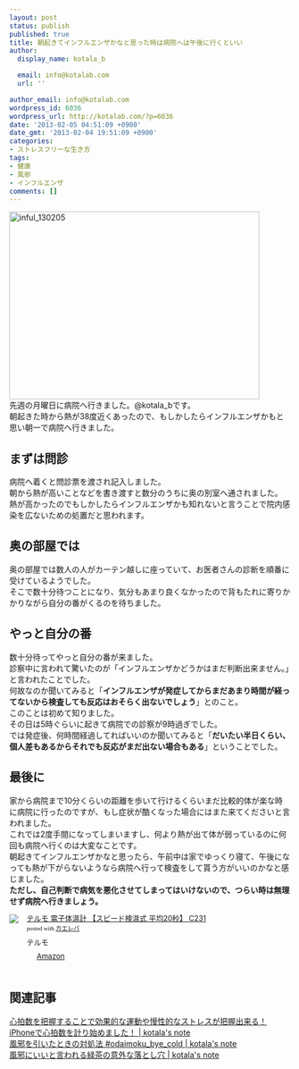 ```yaml
---
layout: post
status: publish
published: true
title: 朝起きてインフルエンザかなと思った時は病院へは午後に行くといい
author:
  display_name: kotala_b

  email: info@kotalab.com
  url: ''

author_email: info@kotalab.com
wordpress_id: 6036
wordpress_url: http://kotalab.com/?p=6036
date: '2013-02-05 04:51:09 +0900'
date_gmt: '2013-02-04 19:51:09 +0900'
categories:
- ストレスフリーな生き方
tags:
- 健康
- 風邪
- インフルエンザ
comments: []
---
```

<p><img src="http://kotalab.com/wp-content/uploads/inful_130205-448x336.jpg" alt="inful_130205" width="448" height="336" class="alignnone size-large wp-image-6040" /><br />
先週の月曜日に病院へ行きました。@kotala_bです。<br />
朝起きた時から熱が38度近くあったので、もしかしたらインフルエンザかもと思い朝一で病院へ行きました。<br />
<!--more--></p>
<h2>まずは問診</h2>
<p>病院へ着くと問診票を渡され記入しました。<br />
朝から熱が高いことなどを書き渡すと数分のうちに奥の別室へ通されました。<br />
熱が高かったのでもしかしたらインフルエンザかも知れないと言うことで院内感染を広ないための処置だと思われます。</p>
<h2>奥の部屋では</h2>
<p>奥の部屋では数人の人がカーテン越しに座っていて、お医者さんの診断を順番に受けているようでした。<br />
そこで数十分待つことになり、気分もあまり良くなかったので背もたれに寄りかかりながら自分の番がくるのを待ちました。</p>
<h2>やっと自分の番</h2>
<p>数十分待ってやっと自分の番が来ました。<br />
診察中に言われて驚いたのが「インフルエンザかどうかはまだ判断出来ません。」と言われたことでした。<br />
何故なのか聞いてみると「<strong>インフルエンザが発症してからまだあまり時間が経ってないから検査しても反応はおそらく出ないでしょう</strong>」とのこと。<br />
このことは初めて知りました。<br />
その日は5時ぐらいに起きて病院での診察が9時過ぎでした。<br />
では発症後、何時間経過してればいいのか聞いてみると「<strong>だいたい半日くらい、個人差もあるからそれでも反応がまだ出ない場合もある</strong>」ということでした。</p>
<h2>最後に</h2>
<p>家から病院まで10分くらいの距離を歩いて行けるくらいまだ比較的体が楽な時に病院に行ったのですが、もし症状が酷くなった場合にはまた来てくださいと言われました。<br />
これでは2度手間になってしまいますし、何より熱が出て体が弱っているのに何回も病院へ行くのは大変なことです。<br />
朝起きてインフルエンザかなと思ったら、午前中は家でゆっくり寝て、午後になっても熱が下がらないようなら病院へ行って検査をして貰う方がいいのかなと感じました。<br />
<strong>ただし、自己判断で病気を悪化させてしまってはいけないので、つらい時は無理せず病院へ行きましょう。</strong></p>
<div class="kaerebalink-box" style="text-align:left;padding-bottom:20px;font-size:small;/zoom: 1;overflow: hidden;">
<div class="kaerebalink-image" style="float:left;margin:0 15px 10px 0;"><a href="http://www.amazon.co.jp/exec/obidos/ASIN/B003RWTML6/same-22/ref=nosim/" rel="nofollow" target="_blank"><img src="http://ecx.images-amazon.com/images/I/31yOtKKe-BL._SL160_.jpg" style="border: none;" /></a></div>
<div class="kaerebalink-info" style="line-height:120%;/zoom: 1;overflow: hidden;">
<div class="kaerebalink-name" style="margin-bottom:10px;line-height:120%"><a href="http://www.amazon.co.jp/exec/obidos/ASIN/B003RWTML6/same-22/ref=nosim/" rel="nofollow" target="_blank">テルモ 電子体温計 【スピード検温式 平均20秒】 C231</a>
<div class="kaerebalink-powered-date" style="font-size:8pt;margin-top:5px;font-family:verdana;line-height:120%">posted with <a href="http://kaereba.com" target="_blank">カエレバ</a></div>
</div>
<div class="kaerebalink-detail" style="margin-bottom:5px;"> テルモ     </div>
<div class="kaerebalink-link1" style="margin-top:10px;">
<div class="shoplinkamazon" style="display:inline;margin-right:5px;background: url('http://img.yomereba.com/tam_k_01.gif') 0 0 no-repeat;padding: 2px 0 2px 18px;white-space: nowrap;"><a href="http://www.amazon.co.jp/gp/search?keywords=C231&__mk_ja_JP=%83J%83%5E%83J%83i&tag=same-22" rel="nofollow" target="_blank" title="アマゾン" >Amazon</a></div>
</div>
</div>
<div class="booklink-footer" style="clear: left"></div>
</div>
<h2 class="rele">関連記事</h2>
<p><a href="http://kotalab.com/heartrate" target="_blank">心拍数を把握することで効果的な運動や慢性的なストレスが把握出来る！iPhoneで心拍数を計り始めました！ | kotala's note</a><br />
<a href="http://kotalab.com/bye-cold" target="_blank">風邪を引いたときの対処法 #odaimoku_bye_cold | kotala's note</a><br />
<a href="http://kotalab.com/cold-hole" target="_blank">風邪にいいと言われる緑茶の意外な落とし穴 | kotala's note</a></p>
